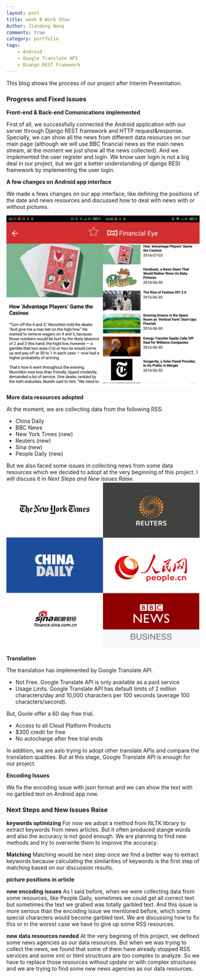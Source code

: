 ```yaml
---
layout: post
title: week 8 Work Show 
Author: Jiandong Wang
comments: true
category: portfolio
tags:
    - Android 
    - Google Translate API
    - Diango REST Framework
---
```


This blog shows the process of our project after  Interim Presentation.



### Progress and Fixed Issues  ###

**Front-end & Back-end Comunications implemented**

First of all, we successfully connected the Android application with our server through Django REST framework and HTTP request&response.
Specially, we can show all the news from different data resources on our main page (although we will use BBC financial news as the main news stream, at the moment we just show all the news collected).
And we implemented the user register and login. We know user login is not a big deal in our project, but we got a better understanding of django RESt framework by implementing the user login.

**A few changes on Android app interface**
 
We made a fews changes on our app interface, like defining the positions of the date and news resources and discussed how to deal with news with or without pictures.

<img src="/assets/AndroidInterface.png" width="700px" />  

**More data resources adopted**

At the moment, we are collecting data from the following RSS:

* China Daily  
* BBC News  
* New York Times (new)  
* Reuters (new)  
* Sina (new)  
* People Daily (new)

But we also faced some issues in collecting news from some data resources which we decided to adopt at the very beginning of this project. I will discuss it in *Next Steps and New Issues Raise*.
<img src="/assets/RSS.png" width="700px" />  

**Translation** 

The translation has implemented by Google Translate API.  

* Not Free. Google Translate API is only available as a paid service  
* Usage Linits. Google Translate API has default limits of 2 million characters/day and 10,000 characters per 100 seconds (average 100 characters/second).  

But, Goole offer a 60 day free trial.

* Access to all Cloud Platform Products  
* $300 credit for free  
* No autocharge after free trial ends   

In addition, we are aslo trying to adopt other translate APIs and compare the translation qualities. But at this stage, Google Translate API is enough for our project.

**Encoding Issues**

We fix the encoding issue with json format and we can show the text with no garbled text on Android app now.

### Next Steps and New Issues Raise  ###

**keywords optimizing** 
For now we adopt a method from NLTK library to extract keywords from news articles. But it often produced stange words and also the accuracy is not good enough. 
We are planning to find new methods and try to overwrite them to improve the accuracy.

**Matching** 
Matching would be next step once we find a better way to extract keywords because calculating the similarities of keywords is the first step of matching based on our discussion results.

**picture positions in article**

**new encoding issues**
As I said before, when we were collecting data from some resources, like People Daily, sometimes we could get all correct text but sometimes the text we grabed was totally garbled text. 
And this issue is more serious than the encoding issue we mentioned before, which some special characters would become garbled text. We are discussing how to fix this or in the worest case we have to give up some RSS resources.
  
**new data resources needed**
At the very begining of this project, we defined some news agencies as our data resources. But when we was trying to collect the news, we found that some of them have already stopped RSS services and some xml or html structrues are too complex to analyze. 
So we have to replace those resources without update or with complex structures and we are trying to find some new news agencies as our data resources.    








